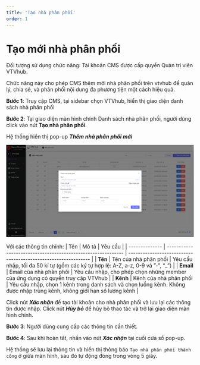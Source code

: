```yaml
---
title: 'Tạo nhà phân phối'
order: 1
---
```




# Tạo mới nhà phân phối 

Đối tượng sử dụng chức năng:  Tài khoản CMS được cấp quyền Quản trị viên VTVhub.

Chức năng này cho phép CMS thêm mới nhà phân phối trên vtvhub để quản lý, chia sẻ, và phân phối nội dung đa phương tiện một cách hiệu quả.

**Bước 1**: Truy cập CMS, tại sidebar chọn VTVhub, hiển thị giao diện danh sách nhà phân phối

**Bước 2**: Tại giao diện màn hình chính Danh sách nhà phân phối, người dùng click vào nút **Tạo nhà phân phối**.

Hệ thống hiển thị pop-up **_Thêm nhà phân phối mới_** 

![Tạo nhà phân phối](../images/create-distributor.png)


  Với các thông tin chính:
| Tên      | Mô tả                                                    | Yêu cầu                                                |
| -------------- | ------------------------------------------------------------ | -------------------------------------------------------------- |
| **Tên**         | Tên của nhà phân phối | Yêu cầu nhập, tối đa 50 kí tự (gồm các ký tự hợp lệ: A-Z, a-z, 0-9 và ”-”, “_”) |
| **Email**    | Email của nhà phân phối | Yêu cầu nhập, cho phép chọn những member của ứng dụng có quyền truy cập VTVhub |
| **Kênh** | Kênh của nhà phân phối | Yêu cầu nhập, chọn 1 kênh trong danh sách và chọn luồng kênh. Không được nhập trùng kênh, không giới hạn số lượng kênh |

  Click nút **_Xác nhận_** để tạo tài khoản cho nhà phân phối và lưu lại các thông tin được nhập.
  Click nút **_Hủy bỏ_** để hủy bỏ thao tác và trở lại giao diện màn hình chính.

**Bước 3**: Người dùng cung cấp các thông tin cần thiết.

**Bước 4**: Sau khi hoàn tất, nhấn vào nút **_Xác nhận_** tại cuối cửa sổ pop-up.

Hệ thống sẽ lưu lại thông tin và hiển thị thông báo ``Tạo nhà phân phối thành công`` ở giữa màn hình, sau đó tự động đóng trong vòng 5 giây.

